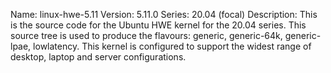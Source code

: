 Name:    linux-hwe-5.11
Version: 5.11.0
Series:  20.04 (focal)
Description:
    This is the source code for the Ubuntu HWE kernel for the 20.04 series. This
    source tree is used to produce the flavours: generic, generic-64k, generic-lpae, lowlatency.
    This kernel is configured to support the widest range of desktop, laptop and
    server configurations.

